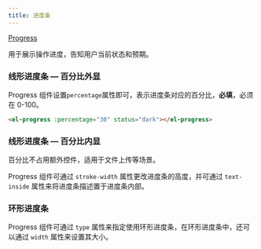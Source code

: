 ```yaml
---
title: 进度条
---
```


<style lang="scss" scoped>
  .el-progress--line {
    margin-bottom: 15px;
    width: 350px;
  }
  .el-progress--circle {
    margin-right: 15px;
  }
</style>

[Progress](http://element.eleme.io/#/zh-CN/component/progress)

用于展示操作进度，告知用户当前状态和预期。

### 线形进度条 — 百分比外显

Progress 组件设置`percentage`属性即可，表示进度条对应的百分比，**必填**，必须在 0-100。

```html
<el-progress :percentage="30" status="dark"></el-progress>
```

<template>
<demo-block>
<el-progress :percentage="0"></el-progress>
<el-progress :percentage="30" color="dark"></el-progress>
<el-progress :percentage="70"></el-progress>
<el-progress :percentage="100" status="success"></el-progress>
<el-progress :percentage="50" status="exception"></el-progress>
</demo-block>
</template>

### 线形进度条 — 百分比内显

百分比不占用额外控件，适用于文件上传等场景。

Progress 组件可通过 `stroke-width` 属性更改进度条的高度，并可通过 `text-inside` 属性来将进度条描述置于进度条内部。

<template>
<demo-block>
<el-progress :text-inside="true" :stroke-width="18" :percentage="0"></el-progress>
<el-progress :text-inside="true" :stroke-width="18" :percentage="30" color="dark"></el-progress>
<el-progress :text-inside="true" :stroke-width="18" :percentage="70"></el-progress>
<el-progress :text-inside="true" :stroke-width="18" :percentage="100" status="success"></el-progress>
<el-progress :text-inside="true" :stroke-width="18" :percentage="50" status="exception"></el-progress>
</demo-block>
</template>

### 环形进度条

Progress 组件可通过 `type` 属性来指定使用环形进度条，在环形进度条中，还可以通过 `width` 属性来设置其大小。

<demo-block>
<el-progress type="circle" :percentage="0"></el-progress>
<el-progress type="circle" :percentage="25"></el-progress>
<el-progress type="circle" :percentage="25" color="#000"></el-progress>
<el-progress type="circle" :percentage="100" status="success"></el-progress>
<el-progress type="circle" :percentage="50" status="exception"></el-progress>
</demo-block>
